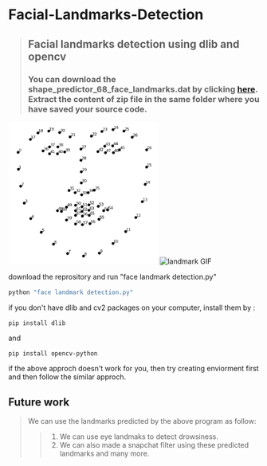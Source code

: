 # Facial-Landmarks-Detection
> ## Facial landmarks detection using dlib and opencv
> ### You can download the shape_predictor_68_face_landmarks.dat by clicking [here](http://dlib.net/files/shape_predictor_68_face_landmarks.dat.bz2). Extract the content of zip file in the same folder where you have saved your source code.


<img src = "facial landmarks image/landmarks.png" width = 300>   ![landmark GIF](GIF/ezgif.com-gif-maker.gif)

download the reprository and run "face landmark detection.py"
```python
python "face landmark detection.py"
```

if you don't have dlib and cv2 packages on your computer, install them by :
```
pip install dlib
```
and
```
pip install opencv-python 
```
if the above approch doesn't work for you, then try creating enviorment first and then follow the similar approch.
## Future work
> We can use the landmarks predicted by the above program as follow:
>> 1. We can use eye landmaks to detect drowsiness.
>> 2. We can also made a snapchat filter using these predicted landmarks and many more.
